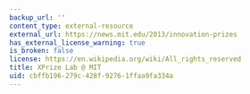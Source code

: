 ```yaml
---
backup_url: ''
content_type: external-resource
external_url: https://news.mit.edu/2013/innovation-prizes
has_external_license_warning: true
is_broken: false
license: https://en.wikipedia.org/wiki/All_rights_reserved
title: XPrize Lab @ MIT
uid: cbffb196-279c-428f-9276-1ffaa9fa334a
---
```

